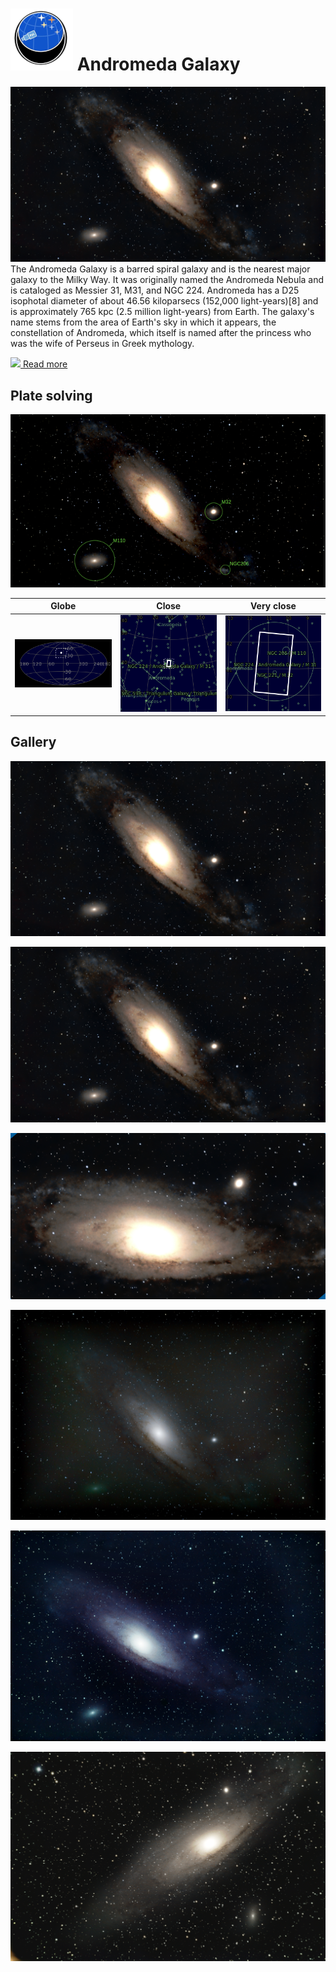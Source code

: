 # ![](../Imaging//Common/pyl-tiny.png) Andromeda Galaxy
![IMG](../Imaging//HD/Andromeda_Galaxy+00+co.jpg)
The Andromeda Galaxy is a barred spiral galaxy and is the nearest major galaxy to the Milky Way. It was originally named the Andromeda Nebula and is cataloged as Messier 31, M31, and NGC 224. Andromeda has a D25 isophotal diameter of about 46.56 kiloparsecs (152,000 light-years)[8] and is approximately 765 kpc (2.5 million light-years) from Earth. The galaxy's name stems from the area of Earth's sky in which it appears, the constellation of Andromeda, which itself is named after the princess who was the wife of Perseus in Greek mythology. 

[![](/home/lcv/Dropbox/AstroPhotography//Imaging//Common/Wikipedia.png) Read more](https://en.wikipedia.org/wiki/Andromeda_Galaxy)
## Plate solving 


![IMG](../Imaging//HD/Andromeda_Galaxy_Annotated.jpg)


| Globe | Close | Very close |
| ----- | ----- | ----- |
|![IMG](../Imaging//HD/Andromeda_Galaxy_Globe.jpg) |![IMG](../Imaging//HD/Andromeda_Galaxy_Close.jpg) |![IMG](../Imaging//HD/Andromeda_Galaxy_Closer.jpg) |

## Gallery
![IMG](../Imaging//HD/Andromeda_Galaxy+00+co.jpg) 

![IMG](../Imaging//HD/Andromeda_Galaxy+01+co.jpg) 

![IMG](../Imaging//HD/Andromeda_Galaxy+02+co.jpg) 

![IMG](../Imaging//HD/Andromeda_Galaxy+03+co.jpg) 

![IMG](../Imaging//HD/Andromeda_Galaxy+04+co.jpg) 

![IMG](../Imaging//HD/Andromeda_Galaxy+05+co.jpg) 

